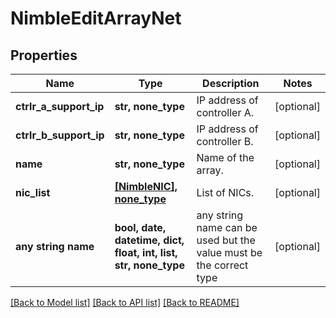 # NimbleEditArrayNet


## Properties
Name | Type | Description | Notes
------------ | ------------- | ------------- | -------------
**ctrlr_a_support_ip** | **str, none_type** | IP address of controller A. | [optional] 
**ctrlr_b_support_ip** | **str, none_type** | IP address of controller B. | [optional] 
**name** | **str, none_type** | Name of the array. | [optional] 
**nic_list** | [**[NimbleNIC], none_type**](NimbleNIC.md) | List of NICs. | [optional] 
**any string name** | **bool, date, datetime, dict, float, int, list, str, none_type** | any string name can be used but the value must be the correct type | [optional]

[[Back to Model list]](../README.md#documentation-for-models) [[Back to API list]](../README.md#documentation-for-api-endpoints) [[Back to README]](../README.md)


